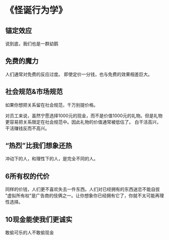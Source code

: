 # 《怪诞行为学》

## 锚定效应

说到底，我们也是一群幼鹅

## 免费的魔力
人们通常对免费的反应过度。
即使定价一分钱，也与免费的效果相差巨大。

## 社会规范&市场规范

如果你想把关系留在社会规范，千万别提价格。

对员工来说，虽然宁愿选择1000元的现金，而不是价值1000元的礼物。但是礼物更容易把关系限定在社会规范中。因此礼物的价值通常被低估了。
白干活高兴，干活赚钱反而不高兴。

## “热烈”比我们想象还热

冲动下的人，和理性下的人，是完全不同的人。

## 6所有权的代价
同样的价钱，人们更不喜欢失去一件东西。人们对已经拥有的东西迷恋不能自拔
"虚拟所有权"是广告商的伎俩之一。让你想象你已经拥有它了，你就不太可能再理性选择。


## 10现金能使我们更诚实

敢偷可乐的人不敢偷现金
